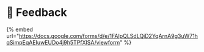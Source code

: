 # 📣 Feedback

{% embed url="https://docs.google.com/forms/d/e/1FAIpQLSdLQjD2YqArnA9g3uW71hqSimpEqAEIuwEUDo4j9h5TPfXlSA/viewform" %}
